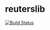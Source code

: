 reuterslib
==========


[![Build Status](https://travis-ci.org/YACOWS/python-reuters.png)](https://travis-ci.org/YACOWS/python-reuters)
